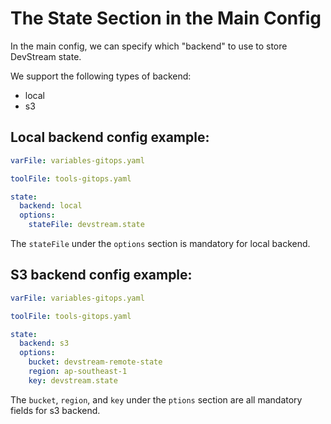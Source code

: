# The State Section in the Main Config

In the main config, we can specify which "backend" to use to store DevStream state.

We support the following types of backend:

- local
- s3

## Local backend config example:

```yaml
varFile: variables-gitops.yaml

toolFile: tools-gitops.yaml

state:
  backend: local
  options:
    stateFile: devstream.state
```

The `stateFile` under the `options` section is mandatory for local backend.

## S3 backend config example:

```yaml
varFile: variables-gitops.yaml

toolFile: tools-gitops.yaml

state:
  backend: s3
  options:
    bucket: devstream-remote-state
    region: ap-southeast-1
    key: devstream.state
```

The `bucket`, `region`, and `key` under the `ptions` section are all mandatory fields for s3 backend.
